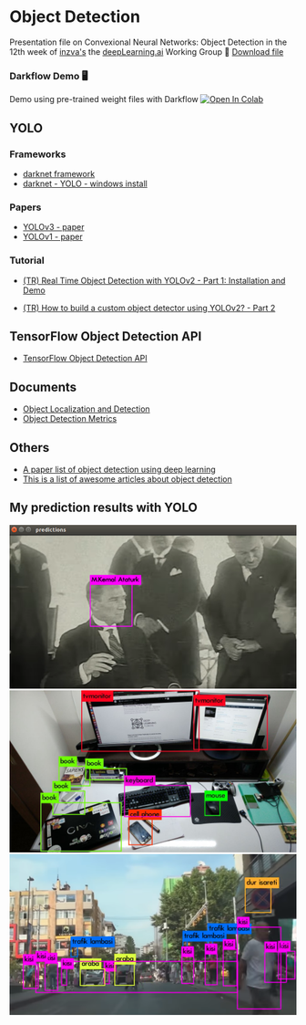 
# Object Detection


Presentation file on Convexional Neural Networks: Object Detection in the 12th week of [inzva's](https://inzva.com/) the [deepLearning.ai](https://www.deeplearning.ai/) Working Group
:paperclip: [Download file](presentation.odp)


### Darkflow Demo 🖥️
Demo using pre-trained weight files with Darkflow
[![Open In Colab](https://colab.research.google.com/assets/colab-badge.svg)](https://colab.research.google.com/github/yavuzKomecoglu/Object-Detection/blob/master/DLTR_YOLOv2-Darkflow.ipynb)


## YOLO
### Frameworks
* [darknet framework](https://pjreddie.com/darknet/yolo/)
* [darknet - YOLO - windows install](https://github.com/AlexeyAB/darknet#how-to-compile-on-windows-using-vcpkg)


### Papers
* [YOLOv3 - paper](https://pjreddie.com/media/files/papers/YOLOv3.pdf)
* [YOLOv1 - paper](https://pjreddie.com/media/files/papers/yolo_1.pdf)

### Tutorial
* [(TR) Real Time Object Detection with YOLOv2 - Part 1: Installation and Demo](https://medium.com/deep-learning-turkiye/yolov2-ile-ger%C3%A7ek-zamanl%C4%B1-nesne-tespiti-b%C3%B6l%C3%BCm-1-kurulum-ve-demo-f3d0c72e4a28)

* [(TR) How to build a custom object detector using YOLOv2? - Part 2](https://medium.com/deep-learning-turkiye/yolov2-ile-kendi-%C3%B6zel-ki%C5%9Fi-yada-nesnemizin-alg%C4%B1lanmas%C4%B1n%C4%B1-nas%C4%B1l-sa%C4%9Flar%C4%B1z-b%C3%B6l%C3%BCm-2-c717f5231e46)


## TensorFlow Object Detection API
* [TensorFlow Object Detection API](https://github.com/tensorflow/models/tree/master/research/object_detection)


## Documents
* [Object Localization and Detection](https://leonardoaraujosantos.gitbooks.io/artificial-inteligence/content/object_localization_and_detection.html)
* [Object Detection Metrics](https://github.com/rafaelpadilla/Object-Detection-Metrics)



## Others 
* [A paper list of object detection using deep learning](https://github.com/hoya012/deep_learning_object_detection)
* [This is a list of awesome articles about object detection](https://github.com/amusi/awesome-object-detection)


## My prediction results with YOLO
![YOLO_prediction1](/images/YOLO_prediction1.png)
![YOLO_prediction2](/images/YOLO_prediction2.jpeg)
![YOLO_prediction3](/images/YOLO_prediction3.png)
